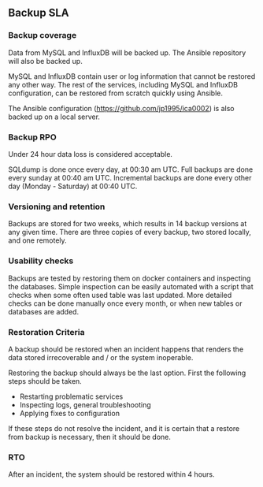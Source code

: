 ## Backup SLA

### Backup coverage
<!--- what is backed up and what is not -->

Data from MySQL and InfluxDB will be backed up. The Ansible repository will also be backed up.

MySQL and InfluxDB contain user or log information that cannot be restored any other way. 
The rest of the services, including MySQL and InfluxDB configuration, can be restored from
scratch quickly using Ansible.

The Ansible configuration (https://github.com/jp1995/ica0002) is also backed up on a local server.

### Backup RPO
<!--- Recovery Point Objective - How often are backups done -->

Under 24 hour data loss is considered acceptable.

SQLdump is done once every day, at 00:30 am UTC.
Full backups are done every sunday at 00:40 am UTC.
Incremental backups are done every other day (Monday - Saturday) at 00:40 UTC.

### Versioning and retention
<!--- How many backup versions are stored and for how long
version_count = frequency * retention -->

Backups are stored for two weeks, which results in 14 backup versions at any given time. 
There are three copies of every backup, two stored locally, and one remotely.

### Usability checks
<!--- How is backup usability verified -->

Backups are tested by restoring them on docker containers and inspecting the databases. 
Simple inspection can be easily automated with a script that checks when some often used table
was last updated.
More detailed checks can be done manually once every month, or when new tables or databases are added.

### Restoration Criteria
<!--- When should a system be restored from backup -->

A backup should be restored when an incident happens that renders the data stored irrecoverable
and / or the system inoperable. 

Restoring the backup should always be the last option. First the following steps should be taken.

* Restarting problematic services
* Inspecting logs, general troubleshooting
* Applying fixes to configuration

If these steps do not resolve the incident, and it is certain that a restore from backup is
necessary, then it should be done.

### RTO
<!--- Recovery Time Objective - Guarantee that the service will be restored in this time -->

After an incident, the system should be restored within 4 hours.